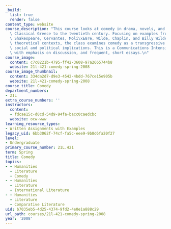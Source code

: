 ```yaml
---
_build:
  list: true
  render: false
content_type: website
course_description: "This course looks at comedy in drama, novels, and films from\
  \ Classical Greece to the twentieth century. Focusing on examples from Aristophanes,\
  \ Shakespeare, Cervantes, Moli\xE8re, Wilde, Chaplin, and Billy Wilder, along with\
  \ theoretical contexts, the class examines comedy as a transgressive mode with revolutionary\
  \ social and political implications. This is a Communications Intensive (CI) class\
  \ with emphasis on discussion, and frequent, short essays.\n"
course_image:
  content: c7c0221b-4795-ff42-3608-97a2665744b8
  website: 21l-421-comedy-spring-2008
course_image_thumbnail:
  content: 334da2d7-d9e3-4542-4bdd-767ce15e905b
  website: 21l-421-comedy-spring-2008
course_title: Comedy
department_numbers:
- 21L
extra_course_numbers: ''
instructors:
  content:
  - fdcae15c-d0cd-54d9-94fa-bacc0caedcbc
  website: ocw-www
learning_resource_types:
- Written Assignments with Examples
legacy_uid: 6bb3062f-74cf-fa5c-eee9-9b8d6fa20f27
level:
- Undergraduate
primary_course_number: 21L.421
term: Spring
title: Comedy
topics:
- - Humanities
  - Literature
  - Comedy
- - Humanities
  - Literature
  - International Literature
- - Humanities
  - Literature
  - Comparative Literature
uid: b7035eb5-4d25-4374-9fd2-4e0e1a888c29
url_path: courses/21l-421-comedy-spring-2008
year: '2008'
---
```

